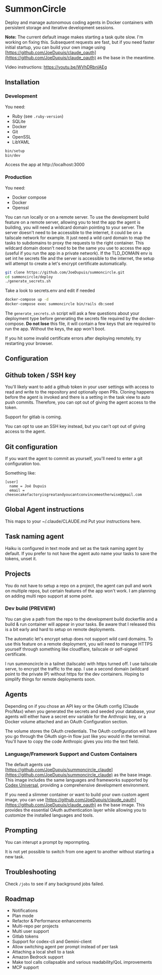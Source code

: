# SummonCircle

Deploy and manage autonomous coding agents in Docker containers with persistent storage and iterative development sessions.

**Note:** The current default image makes starting a task quite slow. I'm working on fixing this. Subsequent requests are fast, but if you need faster initial startup, you can build your own image using [https://github.com/JoeDupuis/claude_oauth](https://github.com/JoeDupuis/claude_oauth) as the base in the meantime.

Video instructions:
https://youtu.be/WVhDRbnlAEg

## Installation

### Development

You need:

- Ruby (see `.ruby-version`)
- SQLite
- Docker
- Git
- OpenSSL
- LibYAML


```bash
bin/setup
bin/dev
```

Access the app at http://localhost:3000

### Production

You need:
- Docker compose
- Docker
- Openssl

You can run locally or on a remote server.
To use the development build feature on a remote server, allowing you to test the app the agent is building, you will need a wildcard domain pointing to your server.
The server doesn't need to be accessible to the internet, it could be on a tailscale network for example. It just need a wild card domain to map the tasks to subdomains to proxy the requests to the right container.
This wildcard domain doesn't need to be the same you use to access the app (useful if you run the app in a private network).
If the TLD_DOMAIN env is set int he secrets file and the server is accessible to the internet, the setup will attempt to create a let's encrypt certificate automatically.


```bash
git clone https://github.com/JoeDupuis/summoncircle.git
cd summoncircle/deploy
./generate_secrets.sh
```

Take a look to secrets.env and edit if needed

```bash
docker-compose up -d
docker-compose exec summoncircle bin/rails db:seed
```

The `generate_secrets.sh` script will ask a few questions about your deployment type before generating the secrets file required by the docker-compose.
**Do not lose** this file, it will contain a few keys that are required to run the app. Without the keys, the app won't boot.

If you hit some invalid certificate errors after deploying remotely, try restarting your browser.

## Configuration

## Github token / SSH key

You'll likely want to add a github token in your user settings with access to read and write to the repository and optionally open PRs.
Cloning happens before the agent is invoked and there is a setting in the task view to auto push commits. Therefore, you can opt out of giving the agent access to the token.

Support for gitlab is coming.

You can opt to use an SSH key instead, but you can't opt out of giving access to the agent.

## Git configuration

If you want the agent to commit as yourself, you'll need to enter a git configuration too.

Something like:

```
[user]
  name = Joé Dupuis
  email = cheesecakefactoryisgreatandyoucantconvincemeotherwise@gmail.com
```

## Global Agent instructions

This maps to your ~/.claude/CLAUDE.md
Put your instructions here.

## Task naming agent

Haiku is configured in text mode and set as the task naming agent by default. If you prefer to not have the agent auto name your tasks to save the tokens, unset it.

## Projects

You do not have to setup a repo on a project, the agent can pull and work on multiple repos, but certain features of the app won't work. I am planning on adding multi repo support at some point.

### Dev build (PREVIEW)

You can give a path from the repo to the development build dockerfile and a build & run container will appear in your tasks.
Be aware that I released this is a bit early and hard to setup on remote deployments.

The automatic let's encrypt setup does not support wild card domains. To use this feature on a remote deployment, you will need to manage HTTPS yourself through something like cloudflare, tailscale or self-signed certificate.

I run summoncircle in a tailnet (tailscale) with https turned off. I use tailscale serve, to encrypt the traffic to the app.
I use a second domain (wildcard point to the private IP) without https for the dev containers.
Hoping to simplify things for remote deployments soon.

## Agents

Depending on if you chose an API key or the OAuth config (Claude Pro/Max) when you generated the secrets and seeded your database, your agents will either have a secret env variable for the Anthropic key, or a Docker volume attached and an OAuth Configuration section.

The volume stores the OAuth credentials. The OAuth configuration will have you go through the OAuth sign-in flow just like you would in the terminal. You'll have to copy the code Anthropic gives you into the text field.

### Language/Framework Support and Custom Containers

The default agents use [https://github.com/JoeDupuis/summoncircle_claude](https://github.com/JoeDupuis/summoncircle_claude) as the base image. This image includes the same languages and frameworks supported by [Codex Universal](https://github.com/openai/codex-universal), providing a comprehensive development environment.

If you need a slimmer container or want to build your own custom agent image, you can use [https://github.com/JoeDupuis/claude_oauth](https://github.com/JoeDupuis/claude_oauth) as the base image. This provides the essential OAuth authentication layer while allowing you to customize the installed languages and tools.

## Prompting

You can interupt a prompt by repormpting.

It is not yet possible to switch from one agent to another without starting a new task.

## Troubleshooting

Check `/jobs` to see if any background jobs failed.


## Roadmap

- Notifications
- Plan mode
- Refactor & Performance enhancements
- Multi-repo per projects
- Multi user support
- Gitlab tokens
- Support for codex-cli and Gemini-client
- Allow switching agent per prompt instead of per task
- Attaching a local shell to a task
- Amazon Bedrock support
- Make tool calls collapsable and various readability/QoL improvements
- MCP support
